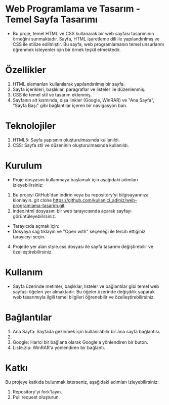 # Web Programlama ve Tasarım - Temel Sayfa Tasarımı
- Bu proje, temel HTML ve CSS kullanarak bir web sayfası tasarımının örneğini sunmaktadır. Sayfa, HTML işaretleme dili ile yapılandırılmış ve CSS ile stilize edilmiştir. Bu sayfa, web programlamanın temel unsurlarını öğrenmek isteyenler için bir örnek teşkil etmektedir.

# Özellikler

1) HTML elemanları kullanılarak yapılandırılmış bir sayfa.
2) Sayfa içerikleri, başlıklar, paragraflar ve listeler ile düzenlenmiş.
3) CSS ile temel stil ve tasarım eklenmiş.
4) Sayfanın alt kısmında, dışa linkler (Google, WinRAR) ve "Ana Sayfa", "Sayfa Başı" gibi bağlantılar içeren bir navigasyon barı.

# Teknolojiler
1) HTML5: Sayfa yapısının oluşturulmasında kullanıldı.
2) CSS: Sayfa stil ve düzeninin oluşturulmasında kullanıldı.

# Kurulum

- Proje dosyasını kullanmaya başlamak için aşağıdaki adımları izleyebilirsiniz:
  
1) Bu projeyi GitHub'dan indirin veya bu repository'yi bilgisayarınıza klonlayın.
git clone https://github.com/kullanici_adiniz/web-programlama-tasarim.git
2) index.html dosyasını bir web tarayıcısında açarak sayfayı görüntüleyebilirsiniz.
- Tarayıcıda açmak için:
- Dosyaya sağ tıklayın ve "Open with" seçeneği ile tercih ettiğiniz tarayıcıyı seçin.
4) Projede yer alan style.css dosyası ile sayfa tasarımı değiştirebilir ve özelleştirebilirsiniz.

# Kullanım

- Sayfa üzerinde metinler, başlıklar, listeler ve bağlantılar gibi temel web sayfası öğeleri yer almaktadır. Bu öğeler üzerinde değişiklik yaparak web tasarımıyla ilgili temel bilgileri öğrenebilir ve özelleştirebilirsiniz.

# Bağlantılar

1) Ana Sayfa: Sayfada gezinmek için kullanılabilir bir ana sayfa bağlantısı.
2) 
3) Google: Harici bir bağlantı olarak Google'a yönlendiren bir buton.
4) Liste.zip: WinRAR'a yönlendiren bir bağlantı.

# Katkı
Bu projeye katkıda bulunmak isterseniz, aşağıdaki adımları izleyebilirsiniz:
1) Repository'yi fork'layın.
2) Pull request oluşturun.

